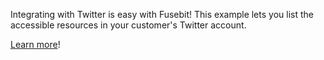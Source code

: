Integrating with Twitter is easy with Fusebit! This example lets you list the accessible resources in your customer's Twitter account.

[Learn more](https://developer.fusebit.io/docs/twitter)!
